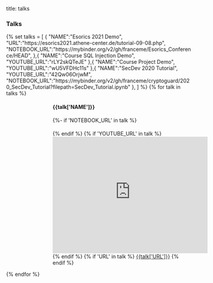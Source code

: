 title: talks

### Talks

<p>
    <div class="container group-container">
        {%
            set talks = [
                {
                    "NAME":"Esorics 2021 Demo",
                    "URL":"https://esorics2021.athene-center.de/tutorial-09-08.php",
		    "NOTEBOOK_URL":"https://mybinder.org/v2/gh/franceme/Esorics_Conference/HEAD",
                },{
                    "NAME":"Course SQL Injection Demo",
                    "YOUTUBE_URL":"rLY2skQTeJE"
                },{
                    "NAME":"Course Project Demo",
                    "YOUTUBE_URL":"wU5VFDHc11s"
                },{
                    "NAME":"SecDev 2020 Tutorial",
                    "YOUTUBE_URL":"42Qw06OrjwM",
		    "NOTEBOOK_URL":"https://mybinder.org/v2/gh/franceme/cryptoguard/2020_SecDev_Tutorial?filepath=SecDev_Tutorial.ipynb"
                },
            ]
        %}
        {% for talk in talks %}
        <div style="padding-left:25%;" class="row clearfix layout">
            <div class="col-xs-12 col-sm-4 col-md-3 col-print-12 details">
                <h4>{{talk['NAME']}}</h4>{%- if 'NOTEBOOK_URL' in talk %}
		<h4>
                    <a target="_blank" href="{{talk['NOTEBOOK_URL']}}">
                    <i class="fas fa-book" title="Live Jupyter Notebook" style="font-size:125%;"></i>
                    </a>
                </h4>
		{% endif %}
                {% if 'YOUTUBE_URL' in talk %}
                <iframe width="420" height="315" src="https://www.youtube-nocookie.com/embed/{{talk['YOUTUBE_URL']}}"
                    frameborder="0" allow="autoplay; encrypted-media" allowfullscreen></iframe>
                {% endif %}
                {% if 'URL' in talk %}
                <a href="{{talk['URL']}}" target="_blank" class="link">{{talk['URL']}}</a>
                {% endif %}
                <p class="no-print">
                </p>
            </div>
        </div>
        {% endfor %}
    </div>
</p>
